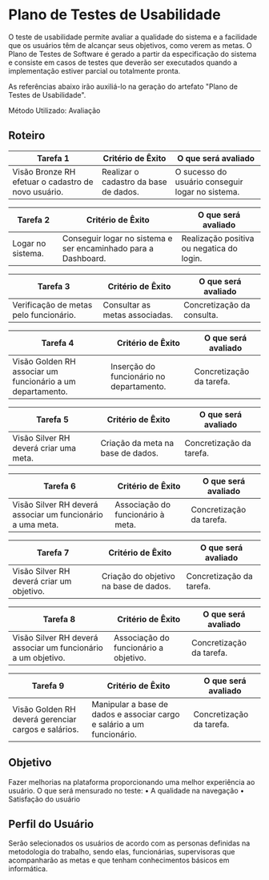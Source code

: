 # Plano de Testes de Usabilidade

O teste de usabilidade permite avaliar a qualidade do sistema e a facilidade que os usuários têm de alcançar seus objetivos, como verem as metas. O Plano de Testes de Software é gerado a partir da especificação do sistema e consiste em casos de testes que deverão ser executados quando a implementação estiver parcial ou totalmente pronta.

As referências abaixo irão auxiliá-lo na geração do artefato "Plano de Testes de Usabilidade".

Método Utilizado: Avaliação

## Roteiro

|Tarefa 1|Critério de Êxito|O que será avaliado|
|--------|-----------------|-------------------|
|Visão Bronze RH efetuar o cadastro de novo usuário.|	Realizar o cadastro da base de dados. | O sucesso do usuário conseguir logar no sistema.|

|Tarefa 2 | Critério de Êxito |	O que será avaliado |
|---------|-------------------|---------------------|
|Logar no sistema.| Conseguir logar no sistema e ser encaminhado para a Dashboard.|	Realização positiva ou negatica do login.|

|Tarefa 3 |	Critério de Êxito | O que será avaliado|
|---------|-------------------|--------------------|
|Verificação de metas pelo funcionário. | Consultar as metas associadas. | Concretização da consulta.|

|Tarefa 4 |	Critério de Êxito |	O que será avaliado |
|---------|-------------------|--------------------|
|Visão Golden RH associar um funcionário a um departamento. | Inserção do funcionário no departamento.| Concretização da tarefa. |

|Tarefa 5 |	Critério de Êxito |	O que será avaliado |
|---------|-------------------|--------------------|
|Visão Silver RH deverá criar uma meta. | Criação da meta na base de dados.| Concretização da tarefa. |

|Tarefa 6 |	Critério de Êxito |	O que será avaliado |
|---------|-------------------|--------------------|
|Visão Silver RH deverá associar um funcionário a uma meta. | Associação do funcionário à meta.| Concretização da tarefa. |

|Tarefa 7 |	Critério de Êxito |	O que será avaliado |
|---------|-------------------|--------------------|
|Visão Silver RH deverá criar um objetivo. | Criação do objetivo na base de dados.| Concretização da tarefa. |

|Tarefa 8 |	Critério de Êxito |	O que será avaliado |
|---------|-------------------|--------------------|
|Visão Silver RH deverá associar um funcionário a um objetivo. | Associação do funcionário a objetivo.| Concretização da tarefa. |

|Tarefa 9 |	Critério de Êxito |	O que será avaliado |
|---------|-------------------|--------------------|
|Visão Golden RH deverá gerenciar cargos e salários. | Manipular a base de dados e associar cargo e salário a um funcionário.| Concretização da tarefa. |

## Objetivo
 
Fazer melhorias na plataforma proporcionando uma melhor experiência ao usuário. O que será mensurado no teste:
•         	A qualidade na navegação
•         	Satisfação do usuário
 
## Perfil do Usuário
Serão selecionados os usuários de acordo com as personas definidas na metodologia do trabalho, sendo elas, funcionárias, supervisoras que acompanharão as metas e que tenham conhecimentos básicos em informática.
